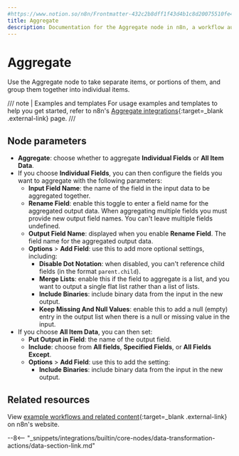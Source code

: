 ```yaml
---
#https://www.notion.so/n8n/Frontmatter-432c2b8dff1f43d4b1c8d20075510fe4
title: Aggregate
description: Documentation for the Aggregate node in n8n, a workflow automation platform. Includes guidance on usage, and links to examples.
---
```


# Aggregate

Use the Aggregate node to take separate items, or portions of them, and group them together into individual items.


///  note  | Examples and templates
For usage examples and templates to help you get started, refer to n8n's [Aggregate integrations](https://n8n.io/integrations/aggregate/){:target=_blank .external-link} page.
///

## Node parameters

* **Aggregate**: choose whether to aggregate **Individual Fields** or **All Item Data**.
* If you choose **Individual Fields**, you can then configure the fields you want to aggregate with the following parameters:
	* **Input Field Name**: the name of the field in the input data to be aggregated together.
	* **Rename Field**: enable this toggle to enter a field name for the aggregated output data. When aggregating multiple fields you must provide new output field names. You can't leave multiple fields undefined.
	* **Output Field Name**: displayed when you enable **Rename Field**. The field name for the aggregated output data.
	* **Options** > **Add Field**: use this to add more optional settings, including:
		* **Disable Dot Notation**: when disabled, you can't reference child fields (in the format `parent.child`).
		* **Merge Lists**: enable this if the field to aggregate is a list, and you want to output a single flat list rather than a list of lists.
		* **Include Binaries**: include binary data from the input in the new output.
		* **Keep Missing And Null Values**: enable this to add a null (empty) entry in the output list when there is a null or missing value in the input.
* If you choose **All Item Data**, you can then set:
	* **Put Output in Field**: the name of the output field.
	* **Include**: choose from **All fields**, **Specified Fields**, or **All Fields Except**.
	* **Options** > **Add Field**: use this to add the setting:
		* **Include Binaries**: include binary data from the input in the new output.



## Related resources

View [example workflows and related content](https://n8n.io/integrations/aggregate/){:target=_blank .external-link} on n8n's website.

--8<-- "_snippets/integrations/builtin/core-nodes/data-transformation-actions/data-section-link.md"

